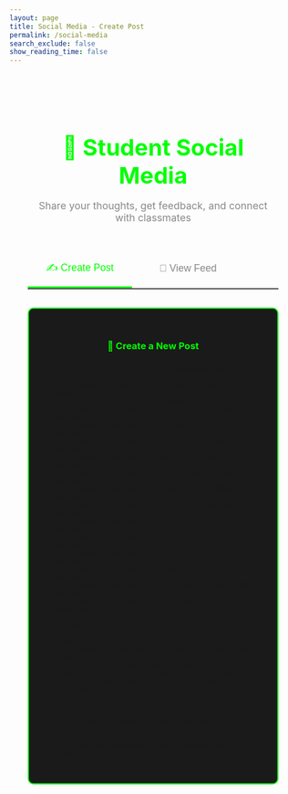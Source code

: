 ```yaml
---
layout: page
title: Social Media - Create Post
permalink: /social-media
search_exclude: false
show_reading_time: false
---
```


<style>
.social-container {
  max-width: 900px;
  margin: 2rem auto;
  padding: 2rem;
}

.page-header {
  text-align: center;
  margin-bottom: 3rem;
}

.page-header h1 {
  color: #0f0;
  margin-bottom: 1rem;
  font-size: 2.5rem;
}

.page-header p {
  color: #888;
  font-size: 1.1rem;
}

.tabs {
  display: flex;
  gap: 1rem;
  margin-bottom: 2rem;
  border-bottom: 2px solid #444;
}

.tab-btn {
  background: none;
  border: none;
  color: #888;
  padding: 1rem 2rem;
  font-size: 1.1rem;
  cursor: pointer;
  transition: all 0.3s;
  border-bottom: 3px solid transparent;
}

.tab-btn:hover {
  color: #0f0;
}

.tab-btn.active {
  color: #0f0;
  border-bottom-color: #0f0;
}

.tab-content {
  display: none;
}

.tab-content.active {
  display: block;
}

.create-post-container {
  background: #1a1a1a;
  border: 2px solid #0f0;
  border-radius: 10px;
  padding: 2rem;
  margin-bottom: 2rem;
}

.create-post-container h3 {
  color: #0f0;
  margin-bottom: 1.5rem;
  text-align: center;
}

.post-form {
  display: flex;
  flex-direction: column;
  gap: 1.5rem;
}

.form-group {
  display: flex;
  flex-direction: column;
  gap: 0.5rem;
}

.form-group label {
  color: #0f0;
  font-weight: bold;
  font-size: 0.95rem;
}

.form-group input,
.form-group textarea,
.form-group select {
  background: #222;
  border: 1px solid #444;
  border-radius: 6px;
  padding: 0.75rem;
  color: #fff;
  font-family: inherit;
  font-size: 1rem;
  transition: border-color 0.3s;
}

.form-group input:focus,
.form-group textarea:focus,
.form-group select:focus {
  outline: none;
  border-color: #0f0;
}

.form-group textarea {
  resize: vertical;
  min-height: 150px;
}

.submit-btn {
  background: #0f0;
  color: #000;
  border: none;
  border-radius: 6px;
  padding: 0.75rem 1.5rem;
  font-size: 1rem;
  font-weight: bold;
  cursor: pointer;
  transition: all 0.3s;
}

.submit-btn:hover {
  background: #0c0;
  transform: translateY(-2px);
  box-shadow: 0 4px 12px rgba(0, 255, 0, 0.3);
}

.submit-btn:disabled {
  background: #555;
  cursor: not-allowed;
  transform: none;
}

.message {
  padding: 1rem;
  border-radius: 6px;
  margin-top: 1rem;
  text-align: center;
  display: none;
}

.message.success {
  background: rgba(0, 255, 0, 0.1);
  border: 1px solid #0f0;
  color: #0f0;
}

.message.error {
  background: rgba(255, 0, 0, 0.1);
  border: 1px solid #f00;
  color: #f00;
}

.login-warning {
  background: rgba(255, 165, 0, 0.1);
  border: 1px solid #ffa500;
  color: #ffa500;
  padding: 1rem;
  border-radius: 6px;
  text-align: center;
  margin-bottom: 2rem;
}

.login-warning a {
  color: #0f0;
  font-weight: bold;
  text-decoration: underline;
}

.posts-container {
  margin-top: 2rem;
}

.post-card {
  background: #1a1a1a;
  border: 1px solid #444;
  border-left: 3px solid #0f0;
  border-radius: 8px;
  padding: 1.5rem;
  margin-bottom: 1.5rem;
  transition: all 0.3s;
}

.post-card:hover {
  border-color: #0f0;
  box-shadow: 0 4px 12px rgba(0, 255, 0, 0.1);
}

.post-header {
  display: flex;
  justify-content: space-between;
  align-items: flex-start;
  margin-bottom: 1rem;
  padding-bottom: 1rem;
  border-bottom: 1px solid #333;
}

.post-author {
  flex: 1;
}

.post-author-name {
  color: #0f0;
  font-weight: bold;
  font-size: 1.2rem;
}

.post-meta {
  color: #666;
  font-size: 0.85rem;
  margin-top: 0.25rem;
}

.post-grade {
  background: #222;
  color: #0f0;
  padding: 0.5rem 1rem;
  border-radius: 6px;
  font-weight: bold;
  font-size: 0.9rem;
}

.post-content {
  color: #ccc;
  line-height: 1.6;
  margin: 1rem 0;
  padding: 1rem;
  background: #222;
  border-radius: 4px;
  white-space: pre-wrap;
}

.post-actions {
  display: flex;
  gap: 1rem;
  margin-top: 1rem;
}

.action-btn {
  background: #333;
  color: #0f0;
  border: 1px solid #0f0;
  border-radius: 4px;
  padding: 0.5rem 1rem;
  font-size: 0.9rem;
  cursor: pointer;
  transition: all 0.2s;
}

.action-btn:hover {
  background: #0f0;
  color: #000;
}

.replies-section {
  margin-top: 1.5rem;
  padding-top: 1rem;
  border-top: 1px solid #333;
}

.reply-count {
  color: #0f0;
  font-size: 0.9rem;
  margin-bottom: 1rem;
  font-weight: bold;
}

.reply-item {
  background: #222;
  padding: 1rem;
  margin-bottom: 0.75rem;
  border-left: 2px solid #666;
  border-radius: 4px;
  margin-left: 1.5rem;
}

.reply-header {
  display: flex;
  justify-content: space-between;
  margin-bottom: 0.5rem;
}

.reply-author {
  color: #0f0;
  font-weight: bold;
  font-size: 0.9rem;
}

.reply-timestamp {
  color: #666;
  font-size: 0.8rem;
}

.reply-content {
  color: #aaa;
  line-height: 1.5;
  font-size: 0.95rem;
}

.reply-form {
  margin-top: 1rem;
  padding-top: 1rem;
  border-top: 1px solid #333;
}

.reply-form textarea {
  width: 100%;
  background: #222;
  border: 1px solid #444;
  border-radius: 4px;
  padding: 0.75rem;
  color: #fff;
  font-family: inherit;
  font-size: 0.95rem;
  min-height: 80px;
  resize: vertical;
}

.reply-form textarea:focus {
  outline: none;
  border-color: #0f0;
}

.reply-actions {
  display: flex;
  gap: 0.5rem;
  margin-top: 0.75rem;
}

.reply-btn,
.cancel-btn {
  padding: 0.5rem 1rem;
  border-radius: 4px;
  font-size: 0.9rem;
  cursor: pointer;
  border: none;
  transition: all 0.2s;
}

.reply-btn {
  background: #0f0;
  color: #000;
  font-weight: bold;
}

.reply-btn:hover {
  background: #0c0;
}

.cancel-btn {
  background: #333;
  color: #fff;
}

.cancel-btn:hover {
  background: #444;
}

.loading {
  text-align: center;
  padding: 3rem;
  color: #0f0;
  font-size: 1.2rem;
}

.empty-state {
  text-align: center;
  padding: 3rem;
  color: #888;
}

.empty-state h3 {
  color: #0f0;
  margin-bottom: 1rem;
}
</style>

<div class="social-container">
  <div class="page-header">
    <h1>💬 Student Social Media</h1>
    <p>Share your thoughts, get feedback, and connect with classmates</p>
  </div>

  <div id="loginWarning" class="login-warning" style="display: none;">
    ⚠️ You must be <a href="{{ site.baseurl }}/login">logged in</a> to create posts or reply.
  </div>

  <!-- Tabs -->
  <div class="tabs">
    <button class="tab-btn active" onclick="switchTab('create')">✍️ Create Post</button>
    <button class="tab-btn" onclick="switchTab('feed')">📱 View Feed</button>
  </div>

  <!-- Create Post Tab -->
  <div id="createTab" class="tab-content active">
    <div class="create-post-container">
      <h3>📝 Create a New Post</h3>
      
      <form class="post-form" id="createPostForm">
        <div class="form-group">
          <label for="postGrade">Grade (Optional)</label>
          <select id="postGrade" name="postGrade">
            <option value="">Select grade (optional)...</option>
            <option value="A+ (97-100%)">A+ (97-100%)</option>
            <option value="A (93-96%)">A (93-96%)</option>
            <option value="A- (90-92%)">A- (90-92%)</option>
            <option value="B+ (87-89%)">B+ (87-89%)</option>
            <option value="B (83-86%)">B (83-86%)</option>
            <option value="B- (80-82%)">B- (80-82%)</option>
            <option value="C+ (77-79%)">C+ (77-79%)</option>
            <option value="C (73-76%)">C (73-76%)</option>
            <option value="C- (70-72%)">C- (70-72%)</option>
            <option value="D (60-69%)">D (60-69%)</option>
            <option value="F (Below 60%)">F (Below 60%)</option>
            <option value="Not Yet Graded">Not Yet Graded</option>
          </select>
        </div>

        <div class="form-group">
          <label for="postContent">What's on your mind? *</label>
          <textarea id="postContent" name="postContent" placeholder="Share your thoughts, ask questions, or discuss what you're learning..." required></textarea>
        </div>

        <button type="submit" class="submit-btn" id="submitPostBtn">Post to Feed</button>
      </form>

      <div id="createMessage" class="message"></div>
    </div>
  </div>

  <!-- Feed Tab -->
  <div id="feedTab" class="tab-content">
    <div id="loadingMessage" class="loading">Loading posts...</div>
    <div id="postsContainer" class="posts-container"></div>
  </div>
</div>

<script type="module">
import { javaURI, fetchOptions } from '{{ site.baseurl }}/assets/js/api/config.js';

let allPosts = [];
let isLoggedIn = false;

// Switch tabs
window.switchTab = function(tab) {
  // Update tab buttons
  document.querySelectorAll('.tab-btn').forEach(btn => btn.classList.remove('active'));
  event.target.classList.add('active');
  
  // Update tab content
  document.querySelectorAll('.tab-content').forEach(content => content.classList.remove('active'));
  if (tab === 'create') {
    document.getElementById('createTab').classList.add('active');
  } else {
    document.getElementById('feedTab').classList.add('active');
    loadAllPosts();
  }
};

// Check authentication
async function checkAuth() {
  try {
    const response = await fetch(`${javaURI}/api/person/get`, fetchOptions);
    isLoggedIn = response.ok;
    return response.ok;
  } catch (error) {
    console.error('Auth check failed:', error);
    isLoggedIn = false;
    return false;
  }
}

// Create post
async function createPost(postData) {
  try {
    const response = await fetch(`${javaURI}/api/post`, {
      ...fetchOptions,
      method: 'POST',
      body: JSON.stringify(postData)
    });
    
    if (!response.ok) {
      const error = await response.json();
      throw new Error(error.message || 'Failed to create post');
    }
    
    return await response.json();
  } catch (error) {
    console.error('Error creating post:', error);
    throw error;
  }
}

// Load all posts
async function loadAllPosts() {
  document.getElementById('loadingMessage').style.display = 'block';
  
  try {
    const response = await fetch(`${javaURI}/api/post/all`, fetchOptions);
    if (!response.ok) {
      throw new Error('Failed to load posts');
    }
    allPosts = await response.json();
    displayPosts(allPosts);
  } catch (error) {
    console.error('Error loading posts:', error);
    showMessage('feedMessage', 'Error loading posts. Please try again later.', 'error');
  } finally {
    document.getElementById('loadingMessage').style.display = 'none';
  }
}

// Display posts
function displayPosts(posts) {
  const container = document.getElementById('postsContainer');
  
  if (!posts || posts.length === 0) {
    container.innerHTML = `
      <div class="empty-state">
        <h3>No Posts Yet</h3>
        <p>Be the first to share something!</p>
      </div>
    `;
    return;
  }
  
  container.innerHTML = posts.map(post => `
    <div class="post-card">
      <div class="post-header">
        <div class="post-author">
          <div class="post-author-name">${escapeHtml(post.studentName)}</div>
          <div class="post-meta">${formatDate(post.timestamp)}</div>
        </div>
        ${post.gradeReceived ? `<div class="post-grade">${escapeHtml(post.gradeReceived)}</div>` : ''}
      </div>
      
      <div class="post-content">${escapeHtml(post.content)}</div>
      
      ${post.replies && post.replies.length > 0 ? `
        <div class="replies-section">
          <div class="reply-count">💬 ${post.replyCount} ${post.replyCount === 1 ? 'Reply' : 'Replies'}</div>
          ${post.replies.map(reply => `
            <div class="reply-item">
              <div class="reply-header">
                <span class="reply-author">${escapeHtml(reply.studentName)}</span>
                <span class="reply-timestamp">${formatDate(reply.timestamp)}</span>
              </div>
              <div class="reply-content">${escapeHtml(reply.content)}</div>
            </div>
          `).join('')}
        </div>
      ` : ''}
      
      ${isLoggedIn ? `
        <div class="post-actions">
          <button class="action-btn" onclick="showReplyForm(${post.id})">💬 Reply</button>
        </div>
        <div class="reply-form" id="replyForm${post.id}" style="display: none;">
          <textarea id="replyContent${post.id}" placeholder="Write your reply..."></textarea>
          <div class="reply-actions">
            <button class="reply-btn" onclick="submitReply(${post.id})">Post Reply</button>
            <button class="cancel-btn" onclick="hideReplyForm(${post.id})">Cancel</button>
          </div>
        </div>
      ` : ''}
    </div>
  `).join('');
}

// Reply functions
window.showReplyForm = function(postId) {
  if (!isLoggedIn) {
    alert('Please log in to reply');
    return;
  }
  
  // Hide all other reply forms
  document.querySelectorAll('.reply-form').forEach(form => {
    form.style.display = 'none';
  });
  
  const form = document.getElementById(`replyForm${postId}`);
  if (form) {
    form.style.display = 'block';
    document.getElementById(`replyContent${postId}`).focus();
  }
};

window.hideReplyForm = function(postId) {
  const form = document.getElementById(`replyForm${postId}`);
  if (form) {
    form.style.display = 'none';
    document.getElementById(`replyContent${postId}`).value = '';
  }
};

window.submitReply = async function(postId) {
  const content = document.getElementById(`replyContent${postId}`).value.trim();
  
  if (!content) {
    alert('Please enter your reply');
    return;
  }
  
  try {
    const response = await fetch(`${javaURI}/api/post/reply`, {
      ...fetchOptions,
      method: 'POST',
      body: JSON.stringify({
        parentId: postId,
        content: content
      })
    });
    
    if (!response.ok) {
      const error = await response.json();
      throw new Error(error.message || 'Failed to post reply');
    }
    
    window.hideReplyForm(postId);
    await loadAllPosts(); // Reload to show new reply
  } catch (error) {
    console.error('Error posting reply:', error);
    alert('Error posting reply: ' + error.message);
  }
};

// Show message
function showMessage(elementId, message, type) {
  const msgDiv = document.getElementById(elementId);
  msgDiv.textContent = message;
  msgDiv.className = 'message ' + type;
  msgDiv.style.display = 'block';
  
  setTimeout(() => {
    msgDiv.style.display = 'none';
  }, 5000);
}

// Helper functions
function escapeHtml(text) {
  const div = document.createElement('div');
  div.textContent = text;
  return div.innerHTML;
}

function formatDate(timestamp) {
  if (!timestamp) return '';
  const date = new Date(timestamp);
  const now = new Date();
  const diff = now - date;
  
  if (diff < 60000) return 'Just now';
  if (diff < 3600000) {
    const minutes = Math.floor(diff / 60000);
    return `${minutes} minute${minutes > 1 ? 's' : ''} ago`;
  }
  if (diff < 86400000) {
    const hours = Math.floor(diff / 3600000);
    return `${hours} hour${hours > 1 ? 's' : ''} ago`;
  }
  return date.toLocaleDateString() + ' at ' + date.toLocaleTimeString([], {hour: '2-digit', minute:'2-digit'});
}

// Form submission
const form = document.getElementById('createPostForm');
const submitBtn = document.getElementById('submitPostBtn');
const loginWarning = document.getElementById('loginWarning');

form.addEventListener('submit', async function(e) {
  e.preventDefault();
  
  if (!isLoggedIn) {
    loginWarning.style.display = 'block';
    showMessage('createMessage', 'Please log in to create posts', 'error');
    return;
  }
  
  const formData = {
    gradeReceived: document.getElementById('postGrade').value || null,
    content: document.getElementById('postContent').value.trim(),
    pageUrl: window.location.pathname,
    pageTitle: 'Social Media Post'
  };
  
  if (!formData.content) {
    showMessage('createMessage', 'Please enter some content', 'error');
    return;
  }
  
  submitBtn.disabled = true;
  submitBtn.textContent = 'Posting...';
  
  try {
    await createPost(formData);
    showMessage('createMessage', '✅ Post created successfully!', 'success');
    form.reset();
    
    // Switch to feed tab to show the new post
    setTimeout(() => {
      document.querySelector('.tab-btn:nth-child(2)').click();
    }, 1500);
  } catch (error) {
    showMessage('createMessage', 'Error creating post: ' + error.message, 'error');
  } finally {
    submitBtn.disabled = false;
    submitBtn.textContent = 'Post to Feed';
  }
});

// Initialize
(async function() {
  const authOk = await checkAuth();
  
  if (!authOk) {
    loginWarning.style.display = 'block';
    submitBtn.disabled = true;
  }
})();
</script>

